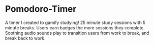 # Pomodoro-Timer
A timer I created to gamify studying! 25 minute study sessions with 5 minute breaks. Users earn badges the more sessions they complete. Soothing audio sounds play to transition users from work to break, and break back to work.
